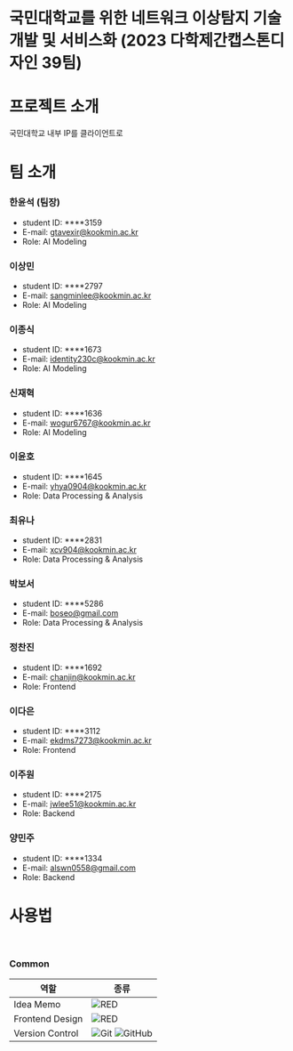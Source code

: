 # 국민대학교를 위한 네트워크 이상탐지 기술 개발 및 서비스화 (2023 다학제간캡스톤디자인 39팀)

# 프로젝트 소개
국민대학교 내부 IP를 클라이언트로 
# 팀 소개
### 한윤석 (팀장)
- student ID: ****3159
- E-mail: gtavexir@kookmin.ac.kr
- Role: AI Modeling

### 이상민
- student ID: ****2797
- E-mail: sangminlee@kookmin.ac.kr
- Role: AI Modeling

### 이종식
- student ID: ****1673
- E-mail: identity230c@kookmin.ac.kr
- Role: AI Modeling

### 신재혁
- student ID: ****1636
- E-mail: wogur6767@kookmin.ac.kr
- Role: AI Modeling

### 이윤호
- student ID: ****1645
- E-mail: yhya0904@kookmin.ac.kr
- Role: Data Processing & Analysis

### 최유나
- student ID: ****2831
- E-mail: xcv904@kookmin.ac.kr
- Role: Data Processing & Analysis

### 박보서
- student ID: ****5286
- E-mail: boseo@gmail.com
- Role: Data Processing & Analysis

### 정찬진
- student ID: ****1692
- E-mail: chanjin@kookmin.ac.kr
- Role: Frontend

### 이다은
- student ID: ****3112
- E-mail: ekdms7273@kookmin.ac.kr
- Role: Frontend

### 이주원
- student ID: ****2175
- E-mail: jwlee51@kookmin.ac.kr
- Role: Backend

### 양민주
- student ID: ****1334
- E-mail: alswn0558@gmail.com
- Role: Backend

# 사용법
                                   
<br />

### Common
|역할|종류|
|-|-|
|Idea Memo|<img alt="RED" src ="https://img.shields.io/badge/Notion-000000.svg?&style=for-the-badge&logo=Notion&logoColor=white"/> |
|Frontend Design|<img alt="RED" src ="https://img.shields.io/badge/Figma-F24E1E.svg?&style=for-the-badge&logo=Figma&logoColor=white"/>|
|Version Control|![Git](https://img.shields.io/badge/git-E6484F.svg?style=for-the-badge&logo=git&logoColor=white) ![GitHub](https://img.shields.io/badge/github-%23121011.svg?style=for-the-badge&logo=github&logoColor=white) |
<br />
